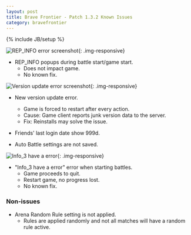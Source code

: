 ```yaml
---
layout: post
title: Brave Frontier - Patch 1.3.2 Known Issues
category: bravefrontier
---
```


{% include JB/setup %}

![REP_INFO error screenshot](//i.imgur.com/jT5ikkVm.png){: .img-responsive}

* REP_INFO popups during battle start/game start.
  * Does not impact game.
  * No known fix.

![Version update error screenshot](//i.imgur.com/okN0Ezsm.png){: .img-responsive}

* New version update error.
  * Game is forced to restart after every action.
  * Cause: Game client reports junk version data to the server.
  * Fix: Reinstalls may solve the issue.

* Friends' last login date show 999d.
* Auto Battle settings are not saved.

![Info_3 have a error](//i.imgur.com/xMA7Vijm.png){: .img-responsive}

* "Info_3 have a error" error when starting battles.
  * Game proceeds to quit.
  * Restart game, no progress lost.
  * No known fix.


### Non-issues

* Arena Random Rule setting is not applied.
  * Rules are applied randomly and not all matches will have a random rule active.